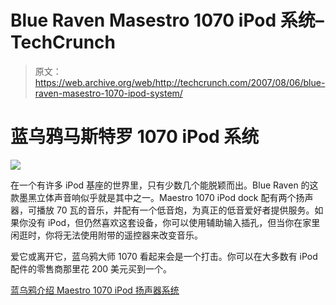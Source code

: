 # Blue Raven Masestro 1070 iPod 系统–TechCrunch

> 原文：<https://web.archive.org/web/http://techcrunch.com/2007/08/06/blue-raven-masestro-1070-ipod-system/>

# 蓝乌鸦马斯特罗 1070 iPod 系统

![](img/d309e75cbe5205438f39ef1a288c66db.png)

在一个有许多 iPod 基座的世界里，只有少数几个能脱颖而出。Blue Raven 的这款墨黑立体声音响似乎就是其中之一。Maestro 1070 iPod dock 配有两个扬声器，可播放 70 瓦的音乐，并配有一个低音炮，为真正的低音爱好者提供服务。如果你没有 iPod，但仍然喜欢这套设备，你可以使用辅助输入插孔，但当你在家里闲逛时，你将无法使用附带的遥控器来改变音乐。

爱它或离开它，蓝乌鸦大师 1070 看起来会是一个打击。你可以在大多数有 iPod 配件的零售商那里花 200 美元买到一个。

[蓝乌鸦介绍 Maestro 1070 iPod 扬声器系统](https://web.archive.org/web/20201130053529/http://ilounge.com/index.php/news/comments/blue-raven-intros-maestro-1070-ipod-speaker-system/)